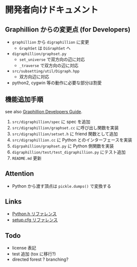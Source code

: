 # 開発者向けドキュメント

## Graphillion からの変更点 (for Developers)

- `graphillion` から `digraphillion` に変更
  - `GraphSet` は `DiGraphSet` へ
- `digraphillion/graphset.py`
  - `set_universe` で双方向の辺に対応
  - `_traverse` で双方向の辺に対応
- `src/subsetting/util/Digraph.hpp`
  - 双方向辺に対応
- python2, cygwin 等の動作に必要な部分は割愛

## 機能追加手順

see also [Graphillion Developers Guide](https://hackmd.io/@yamazaki2021/BJbLdp5au).

1. `src/digraphillion/spec` に spec を追加
2. `src/digraphillion/graphset.cc` に呼び出し関数を実装
3. `src/digraphillion/setset.h` に friend 関数として追加
4. `src/digraphillion.cc` に Python とのインターフェースを実装
5. `digrpahillion/graphset.py` に Python 側関数を実装
6. `digraphillion/test/test_digraphillion.py` にテスト追加
7. `README.md` 更新

## Attention

- Python から渡す頂点は `pickle.dumps()` で変換する

## Links

- [Python.h リファレンス](https://docs.python.org/ja/3/c-api/arg.html)
- [setup.cfg リファレンス](https://setuptools.readthedocs.io/en/latest/userguide/declarative_config.html)

## Todo

- license 表記
- test 追加 (tox に移行?)
- directed forest ? branching?
